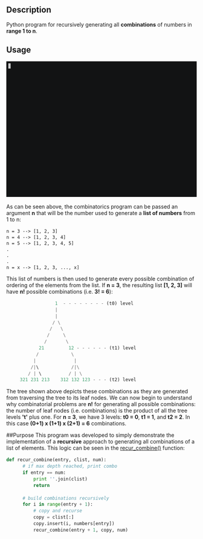 ## Description
Python program for recursively generating all **combinations** of numbers in
**range 1 to n**.

## Usage
<p align="center">
  <img src="https://github.com/RagingTiger/gifs/raw/master/combinatorics.gif"/>
</p>

As can be seen above, the combinatorics program can be passed an argument
**n** that will be the number used to generate a **list of numbers** from
1 to n:

```
n = 3 --> [1, 2, 3]
n = 4 --> [1, 2, 3, 4]
n = 5 --> [1, 2, 3, 4, 5]
.
.
.
n = x --> [1, 2, 3, ..., x]
```

This list of numbers is then used to generate every possible combination of
ordering of the elements from the list. If **n = 3**, the resulting
list **[1, 2, 3]** will have **n!** possible combinations (i.e. **3! = 6**):

```python
                  1  - - - - - - - - (t0) level
                  |
                  |
                 / \
                /   \
               /     \
              /       \
            21         12 - - - - - - (t1) level
           /            \
          |              |
         /|\            /|\
        / | \          / | \
     321 231 213    312 132 123 - - - (t2) level
```

The tree shown above depicts these combinations as they are generated from
traversing the tree to its leaf nodes. We can now begin to understand why
combinatorial problems are **n!** for generating all possible combinations: the
number of leaf nodes (i.e. combinations) is the product of all the tree levels
**'t'** plus one. For **n = 3**, we have 3 levels: **t0 = 0**, **t1 = 1**,
and **t2 = 2**. In this case **(0+1) x (1+1) x (2+1) = 6** combinations.

##Purpose
This program was developed to simply demonstrate the implementation of a
**recursive** approach to generating all combinations of a list of elements.
This logic can be seen in the [recur_combine()](https://github.com/RagingTiger/combinatorics/blob/464c2c82d839c80ba3ac36ea59a429e7545d5feb/combinatorics.py#L50-L65) function:

```python
def recur_combine(entry, clist, num):
      # if max depth reached, print combo
      if entry == num:
          print ''.join(clist)
          return

      # build combinations recursively
      for i in range(entry + 1):
          # copy and recurse
          copy = clist[:]
          copy.insert(i, numbers[entry])
          recur_combine(entry + 1, copy, num)
```
